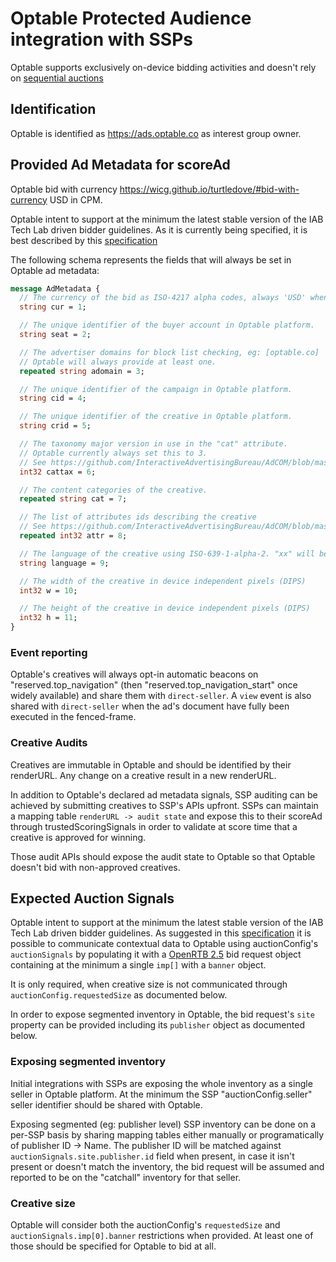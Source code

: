 # Optable Protected Audience integration with SSPs

Optable supports exclusively on-device bidding activities and doesn't rely on [sequential auctions](https://developers.google.com/privacy-sandbox/relevance/protected-audience-api/sequential-auction-setup)

## Identification
Optable is identified as https://ads.optable.co as interest group owner.

## Provided Ad Metadata for scoreAd
Optable bid with currency https://wicg.github.io/turtledove/#bid-with-currency USD in CPM.

Optable intent to support at the minimum the latest stable version of the IAB Tech Lab driven bidder guidelines.
As it is currently being specified, it is best described by this [specification](https://docs.google.com/document/d/1LOfkk2asw1S6NZs0hBAzmU1V8t8GXu_2hfAkSVvn9AM/edit#heading=h.4pamn58w7gl)

The following schema represents the fields that will always be set in Optable ad metadata:

```protobuf
message AdMetadata {
  // The currency of the bid as ISO-4217 alpha codes, always 'USD' when coming from Optable.
  string cur = 1;

  // The unique identifier of the buyer account in Optable platform.
  string seat = 2;

  // The advertiser domains for block list checking, eg: [optable.co]
  // Optable will always provide at least one.
  repeated string adomain = 3;

  // The unique identifier of the campaign in Optable platform.
  string cid = 4;

  // The unique identifier of the creative in Optable platform.
  string crid = 5;

  // The taxonomy major version in use in the "cat" attribute.
  // Optable currently always set this to 3.
  // See https://github.com/InteractiveAdvertisingBureau/AdCOM/blob/master/AdCOM%20v1.0%20FINAL.md#list_categorytaxonomies
  int32 cattax = 6;

  // The content categories of the creative.
  repeated string cat = 7;

  // The list of attributes ids describing the creative
  // See https://github.com/InteractiveAdvertisingBureau/AdCOM/blob/master/AdCOM%20v1.0%20FINAL.md#list--creative-attributes-
  repeated int32 attr = 8;

  // The language of the creative using ISO-639-1-alpha-2. "xx" will be used to indicate non-linguistic content
  string language = 9;

  // The width of the creative in device independent pixels (DIPS)
  int32 w = 10;

  // The height of the creative in device independent pixels (DIPS)
  int32 h = 11;
}
```

### Event reporting
Optable's creatives will always opt-in automatic beacons on "reserved.top_navigation" (then "reserved.top_navigation_start" once widely available) and share them with `direct-seller`.
A `view` event is also shared with `direct-seller` when the ad's document have fully been executed in the fenced-frame.

### Creative Audits
Creatives are immutable in Optable and should be identified by their renderURL. Any change on a creative result in a new renderURL.

In addition to Optable's declared ad metadata signals, SSP auditing can be achieved by submitting creatives to SSP's APIs upfront.
SSPs can maintain a mapping table `renderURL -> audit state` and expose this to their scoreAd through trustedScoringSignals in order to validate at score time that a creative is approved for winning.

Those audit APIs should expose the audit state to Optable so that Optable doesn't bid with non-approved creatives.

## Expected Auction Signals
Optable intent to support at the minimum the latest stable version of the IAB Tech Lab driven bidder guidelines.
As suggested in this [specification](https://docs.google.com/document/d/1LOfkk2asw1S6NZs0hBAzmU1V8t8GXu_2hfAkSVvn9AM/edit) it is possible to communicate contextual data to Optable using auctionConfig's `auctionSignals` by populating it with a [OpenRTB 2.5](https://www.iab.com/wp-content/uploads/2016/03/OpenRTB-API-Specification-Version-2-5-FINAL.pdf) bid request object containing at the minimum a single `imp[]` with a `banner` object.

It is only required, when creative size is not communicated through `auctionConfig.requestedSize` as documented below.

In order to expose segmented inventory in Optable, the bid request's `site` property can be provided including its `publisher` object as documented below.

### Exposing segmented inventory
Initial integrations with SSPs are exposing the whole inventory as a single seller in Optable platform.
At the minimum the SSP "auctionConfig.seller" seller identifier should be shared with Optable.

Exposing segmented (eg: publisher level) SSP inventory can be done on a per-SSP basis by sharing mapping tables either manually or programatically of publisher ID -> Name.
The publisher ID will be matched against `auctionSignals.site.publisher.id` field when present, in case it isn't present or doesn't match the inventory, the bid request will be assumed and reported to be on the "catchall" inventory for that seller.

### Creative size
Optable will consider both the auctionConfig's `requestedSize` and `auctionSignals.imp[0].banner` restrictions when provided.
At least one of those should be specified for Optable to bid at all.

